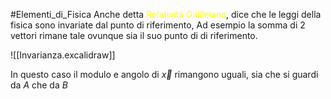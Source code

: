 #Elementi_di_Fisica 
Anche detta <font color="#ffff00">Relatività Galileiana</font>, dice che le leggi della fisica sono invariate dal punto di riferimento,
Ad esempio la somma di 2 vettori rimane tale ovunque sia il suo punto di di riferimento.

![[Invarianza.excalidraw]]

In questo caso il modulo e angolo di $\vec{x}$ rimangono uguali, sia che si guardi da $A$ che da $B$
